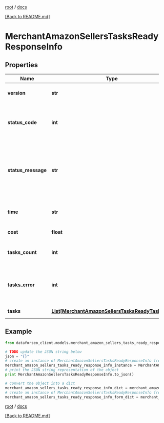 [root](./../ "root") / [docs](./ "docs")

[[Back to README.md]](./../README.md "[Back to README.md]")

# MerchantAmazonSellersTasksReadyResponseInfo

## Properties

Name | Type | Description | Notes
------------ | ------------- | ------------- | -------------
**version** | **str** | the current version of the API | [optional]
**status_code** | **int** | general status code you can find the full list of the response codes here | [optional]
**status_message** | **str** | general informational message you can find the full list of general informational messages here | [optional]
**time** | **str** | total execution time, seconds | [optional]
**cost** | **float** | total tasks cost, USD | [optional]
**tasks_count** | **int** | the number of tasks in the tasks array | [optional]
**tasks_error** | **int** | the number of tasks in the tasks array returned with an error | [optional]
**tasks** | [**List[MerchantAmazonSellersTasksReadyTaskInfo]**](MerchantAmazonSellersTasksReadyTaskInfo.md) | array of tasks | [optional]

## Example

```python
from dataforseo_client.models.merchant_amazon_sellers_tasks_ready_response_info import MerchantAmazonSellersTasksReadyResponseInfo

# TODO update the JSON string below
json = "{}"
# create an instance of MerchantAmazonSellersTasksReadyResponseInfo from a JSON string
merchant_amazon_sellers_tasks_ready_response_info_instance = MerchantAmazonSellersTasksReadyResponseInfo.from_json(json)
# print the JSON string representation of the object
print MerchantAmazonSellersTasksReadyResponseInfo.to_json()

# convert the object into a dict
merchant_amazon_sellers_tasks_ready_response_info_dict = merchant_amazon_sellers_tasks_ready_response_info_instance.to_dict()
# create an instance of MerchantAmazonSellersTasksReadyResponseInfo from a dict
merchant_amazon_sellers_tasks_ready_response_info_form_dict = merchant_amazon_sellers_tasks_ready_response_info.from_dict(merchant_amazon_sellers_tasks_ready_response_info_dict)
```

  

[root](./../ "root") / [docs](./ "docs")

[[Back to README.md]](./../README.md "[Back to README.md]")